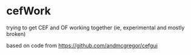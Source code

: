 cefWork
=======

trying to get CEF and OF working together  (ie, experimental and mostly broken)

based on code from https://github.com/andmcgregor/cefgui


